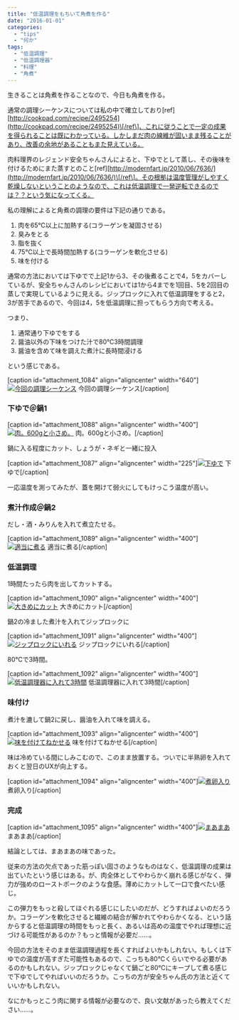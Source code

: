 ```yaml
---
title: "低温調理をもちいて角煮を作る"
date: "2016-01-01"
categories: 
  - "tips"
  - "何か"
tags: 
  - "低温調理"
  - "低温調理器"
  - "料理"
  - "角煮"
---
```


生きることは角煮を作ることなので、今日も角煮を作る。

通常の調理シーケンスについては私の中で確立しており\[ref\][http://cookpad.com/recipe/2495254](http://cookpad.com/recipe/2495254)\[/ref\]、これに従うことで一定の成果を得られることは既にわかっている。しかしまだ肉の線維が固いまま残ることがあり、改善の余地があることもまた見えている。

肉料理界のレジェンド安全ちゃんさんによると、下ゆでとして蒸し、その後味を付けるためにまた蒸すとのこと\[ref\][http://modernfart.jp/2010/06/7636/](http://modernfart.jp/2010/06/7636/)\[/ref\]。その根拠は温度管理がしやすく乾燥しないということのようなので、これは低温調理で一発逆転できるのでは？？という気になってくる。

私の理解によると角煮の調理の要件は下記の通りである。

1. 肉を65℃以上に加熱する(コラーゲンを凝固させる)
2. 臭みをとる
3. 脂を抜く
4. 75℃以上で長時間加熱する(コラーゲンを軟化させる)
5. 味を付ける

通常の方法においては下ゆでで上記1から3、その後煮ることで4，5をカバーしているが、安全ちゃんさんのレシピにおいては1から4までを1回目、5を2回目の蒸しで実現しているように見える。ジップロックに入れて低温調理をすると2，3が苦手であるので、今回は4，5を低温調理に担ってもらう方向で考える。

つまり、

1. 通常通り下ゆでをする
2. 醤油以外の下味をつけた汁で80℃3時間調理
3. 醤油を含めて味を調えた煮汁に長時間浸ける

という感じである。

\[caption id="attachment\_1084" align="aligncenter" width="640"\][![今回の調理シーケンス](https://blog.naotaco.com/assets/images/posts/2016/01/43b932fcf0ce122abb0fe555bd43b79f-1024x576.png)](https://blog.naotaco.com/assets/images/posts/2016/01/43b932fcf0ce122abb0fe555bd43b79f.png) 今回の調理シーケンス\[/caption\]

### 下ゆで＠鍋1

\[caption id="attachment\_1088" align="aligncenter" width="400"\][![肉。600gと小さめ。](https://blog.naotaco.com/assets/images/posts/2016/01/WP_20151230_10_33_59_Rich-400x300.jpg)](https://blog.naotaco.com/assets/images/posts/2016/01/WP_20151230_10_33_59_Rich.jpg) 肉。600gと小さめ。\[/caption\]

鍋に入る程度にカット、しょうが・ネギと一緒に投入

\[caption id="attachment\_1087" align="aligncenter" width="225"\][![下ゆで](https://blog.naotaco.com/assets/images/posts/2016/01/WP_20151230_10_52_57_Rich-e1451656867813-225x300.jpg)](https://blog.naotaco.com/assets/images/posts/2016/01/WP_20151230_10_52_57_Rich-e1451656867813.jpg) 下ゆで\[/caption\]

一応温度を測ってみたが、蓋を開けて弱火にしてもけっこう温度が高い。

### 煮汁作成＠鍋2

だし・酒・みりんを入れて煮立たせる。

\[caption id="attachment\_1089" align="aligncenter" width="400"\][![適当に煮る](https://blog.naotaco.com/assets/images/posts/2016/01/WP_20151230_11_05_22_Rich-400x300.jpg)](https://blog.naotaco.com/assets/images/posts/2016/01/WP_20151230_11_05_22_Rich.jpg) 適当に煮る\[/caption\]

### 低温調理

1時間たったら肉を出してカットする。

\[caption id="attachment\_1090" align="aligncenter" width="400"\][![大きめにカット](https://blog.naotaco.com/assets/images/posts/2016/01/WP_20151230_11_26_28_Rich-400x300.jpg)](https://blog.naotaco.com/assets/images/posts/2016/01/WP_20151230_11_26_28_Rich.jpg) 大きめにカット\[/caption\]

鍋2の冷ました煮汁を入れてジップロックに

\[caption id="attachment\_1091" align="aligncenter" width="400"\][![ジップロックにいれる](https://blog.naotaco.com/assets/images/posts/2016/01/WP_20151230_11_31_51_Rich-400x300.jpg)](https://blog.naotaco.com/assets/images/posts/2016/01/WP_20151230_11_31_51_Rich.jpg) ジップロックにいれる\[/caption\]

80℃で3時間。

\[caption id="attachment\_1092" align="aligncenter" width="400"\][![低温調理器に入れて3時間](https://blog.naotaco.com/assets/images/posts/2016/01/WP_20151230_11_50_11_Rich-400x300.jpg)](https://blog.naotaco.com/assets/images/posts/2016/01/WP_20151230_11_50_11_Rich.jpg) 低温調理器に入れて3時間\[/caption\]

### 味付け

煮汁を漉して鍋2に戻し、醤油を入れて味を調える。

\[caption id="attachment\_1093" align="aligncenter" width="400"\][![味を付けてねかせる](https://blog.naotaco.com/assets/images/posts/2016/01/WP_20151230_14_26_33_Rich-400x300.jpg)](https://blog.naotaco.com/assets/images/posts/2016/01/WP_20151230_14_26_33_Rich.jpg) 味を付けてねかせる\[/caption\]

味は冷めている間にしみこむので、このまま放置する。ついでに半熟卵を入れておくと翌日のUXが向上する。

\[caption id="attachment\_1094" align="aligncenter" width="400"\][![煮卵入り](https://blog.naotaco.com/assets/images/posts/2016/01/WP_20151230_16_05_55_Rich-400x300.jpg)](https://blog.naotaco.com/assets/images/posts/2016/01/WP_20151230_16_05_55_Rich.jpg) 煮卵入り\[/caption\]

### 完成

\[caption id="attachment\_1095" align="aligncenter" width="400"\][![まあまあ](https://blog.naotaco.com/assets/images/posts/2016/01/WP_20151231_12_51_52_Rich-400x300.jpg)](https://blog.naotaco.com/assets/images/posts/2016/01/WP_20151231_12_51_52_Rich.jpg) まあまあ\[/caption\]

結論としては、まあまあの味であった。

従来の方法の欠点であった筋っぽい固さのようなものはなく、低温調理の成果は出ていたという感じはある。が、肉全体としてやわらかく崩れる感じがなく、弾力が強めのローストポークのような食感。薄めにカットして一口で食べたい感じ。

この弾力をもっと殺してほぐれる感じにしたいのだが、どうすればよいのだろうか。コラーゲンを軟化させると繊維の結合が解かれてやわらかくなる、という話からすると低温調理の時間をもっと長く、あるいは高めの温度でやれば理想に近づける可能性があるのか？もっと情報が必要だ……。

今回の方法をそのまま低温調理過程を長くすればよいかもしれない。もしくは下ゆでの温度が高すぎた可能性もあるので、こっちも80℃くらいでやる必要があるのかもしれない。ジップロックじゃなくて鍋ごと80℃にキープして煮る感じで下ゆでしてやればいいのだろうか。こっちの方が安全ちゃん氏の方法と近くていいかもしれない。

なにかもっとこう肉に関する情報が必要なので、良い文献があったら教えてください……。
